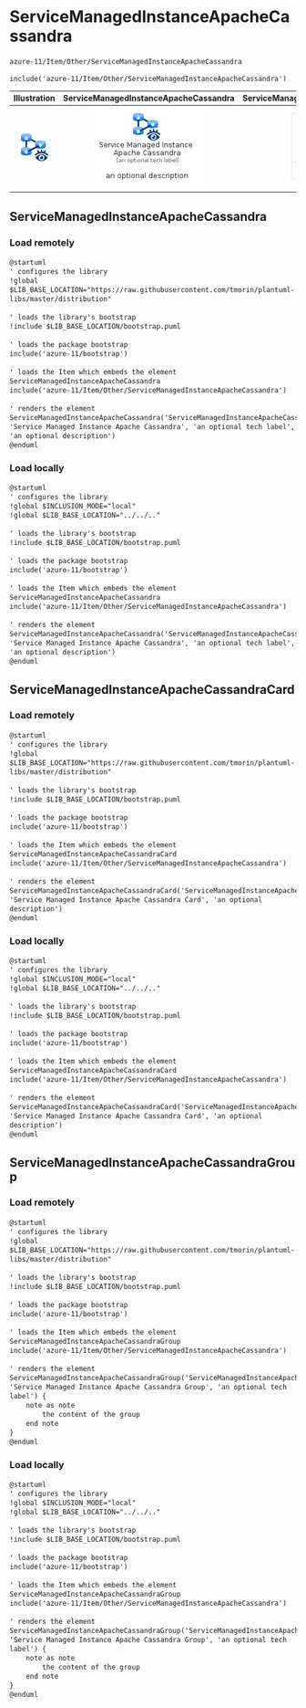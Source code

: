 # ServiceManagedInstanceApacheCassandra


```text
azure-11/Item/Other/ServiceManagedInstanceApacheCassandra
```

```text
include('azure-11/Item/Other/ServiceManagedInstanceApacheCassandra')
```



| Illustration | ServiceManagedInstanceApacheCassandra | ServiceManagedInstanceApacheCassandraCard | ServiceManagedInstanceApacheCassandraGroup |
| :---: | :---: | :---: | :---: |
| ![illustration for Illustration](../../../azure-11/Item/Other/ServiceManagedInstanceApacheCassandra.png) | ![illustration for ServiceManagedInstanceApacheCassandra](../../../azure-11/Item/Other/ServiceManagedInstanceApacheCassandra.Local.png) | ![illustration for ServiceManagedInstanceApacheCassandraCard](../../../azure-11/Item/Other/ServiceManagedInstanceApacheCassandraCard.Local.png) | ![illustration for ServiceManagedInstanceApacheCassandraGroup](../../../azure-11/Item/Other/ServiceManagedInstanceApacheCassandraGroup.Local.png) |




## ServiceManagedInstanceApacheCassandra

### Load remotely
```plantuml
@startuml
' configures the library
!global $LIB_BASE_LOCATION="https://raw.githubusercontent.com/tmorin/plantuml-libs/master/distribution"

' loads the library's bootstrap
!include $LIB_BASE_LOCATION/bootstrap.puml

' loads the package bootstrap
include('azure-11/bootstrap')

' loads the Item which embeds the element ServiceManagedInstanceApacheCassandra
include('azure-11/Item/Other/ServiceManagedInstanceApacheCassandra')

' renders the element
ServiceManagedInstanceApacheCassandra('ServiceManagedInstanceApacheCassandra', 'Service Managed Instance Apache Cassandra', 'an optional tech label', 'an optional description')
@enduml
```

### Load locally
```plantuml
@startuml
' configures the library
!global $INCLUSION_MODE="local"
!global $LIB_BASE_LOCATION="../../.."

' loads the library's bootstrap
!include $LIB_BASE_LOCATION/bootstrap.puml

' loads the package bootstrap
include('azure-11/bootstrap')

' loads the Item which embeds the element ServiceManagedInstanceApacheCassandra
include('azure-11/Item/Other/ServiceManagedInstanceApacheCassandra')

' renders the element
ServiceManagedInstanceApacheCassandra('ServiceManagedInstanceApacheCassandra', 'Service Managed Instance Apache Cassandra', 'an optional tech label', 'an optional description')
@enduml
```

## ServiceManagedInstanceApacheCassandraCard

### Load remotely
```plantuml
@startuml
' configures the library
!global $LIB_BASE_LOCATION="https://raw.githubusercontent.com/tmorin/plantuml-libs/master/distribution"

' loads the library's bootstrap
!include $LIB_BASE_LOCATION/bootstrap.puml

' loads the package bootstrap
include('azure-11/bootstrap')

' loads the Item which embeds the element ServiceManagedInstanceApacheCassandraCard
include('azure-11/Item/Other/ServiceManagedInstanceApacheCassandra')

' renders the element
ServiceManagedInstanceApacheCassandraCard('ServiceManagedInstanceApacheCassandraCard', 'Service Managed Instance Apache Cassandra Card', 'an optional description')
@enduml
```

### Load locally
```plantuml
@startuml
' configures the library
!global $INCLUSION_MODE="local"
!global $LIB_BASE_LOCATION="../../.."

' loads the library's bootstrap
!include $LIB_BASE_LOCATION/bootstrap.puml

' loads the package bootstrap
include('azure-11/bootstrap')

' loads the Item which embeds the element ServiceManagedInstanceApacheCassandraCard
include('azure-11/Item/Other/ServiceManagedInstanceApacheCassandra')

' renders the element
ServiceManagedInstanceApacheCassandraCard('ServiceManagedInstanceApacheCassandraCard', 'Service Managed Instance Apache Cassandra Card', 'an optional description')
@enduml
```

## ServiceManagedInstanceApacheCassandraGroup

### Load remotely
```plantuml
@startuml
' configures the library
!global $LIB_BASE_LOCATION="https://raw.githubusercontent.com/tmorin/plantuml-libs/master/distribution"

' loads the library's bootstrap
!include $LIB_BASE_LOCATION/bootstrap.puml

' loads the package bootstrap
include('azure-11/bootstrap')

' loads the Item which embeds the element ServiceManagedInstanceApacheCassandraGroup
include('azure-11/Item/Other/ServiceManagedInstanceApacheCassandra')

' renders the element
ServiceManagedInstanceApacheCassandraGroup('ServiceManagedInstanceApacheCassandraGroup', 'Service Managed Instance Apache Cassandra Group', 'an optional tech label') {
    note as note
        the content of the group
    end note
}
@enduml
```

### Load locally
```plantuml
@startuml
' configures the library
!global $INCLUSION_MODE="local"
!global $LIB_BASE_LOCATION="../../.."

' loads the library's bootstrap
!include $LIB_BASE_LOCATION/bootstrap.puml

' loads the package bootstrap
include('azure-11/bootstrap')

' loads the Item which embeds the element ServiceManagedInstanceApacheCassandraGroup
include('azure-11/Item/Other/ServiceManagedInstanceApacheCassandra')

' renders the element
ServiceManagedInstanceApacheCassandraGroup('ServiceManagedInstanceApacheCassandraGroup', 'Service Managed Instance Apache Cassandra Group', 'an optional tech label') {
    note as note
        the content of the group
    end note
}
@enduml
```

